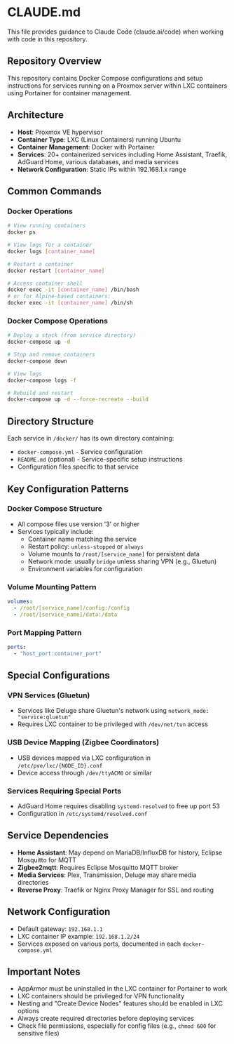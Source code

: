 # CLAUDE.md

This file provides guidance to Claude Code (claude.ai/code) when working with code in this repository.

## Repository Overview

This repository contains Docker Compose configurations and setup instructions for services running on a Proxmox server within LXC containers using Portainer for container management.

## Architecture

- **Host**: Proxmox VE hypervisor
- **Container Type**: LXC (Linux Containers) running Ubuntu
- **Container Management**: Docker with Portainer
- **Services**: 20+ containerized services including Home Assistant, Traefik, AdGuard Home, various databases, and media services
- **Network Configuration**: Static IPs within 192.168.1.x range

## Common Commands

### Docker Operations
```bash
# View running containers
docker ps

# View logs for a container
docker logs [container_name]

# Restart a container
docker restart [container_name]

# Access container shell
docker exec -it [container_name] /bin/bash
# or for Alpine-based containers:
docker exec -it [container_name] /bin/sh
```

### Docker Compose Operations
```bash
# Deploy a stack (from service directory)
docker-compose up -d

# Stop and remove containers
docker-compose down

# View logs
docker-compose logs -f

# Rebuild and restart
docker-compose up -d --force-recreate --build
```

## Directory Structure

Each service in `/docker/` has its own directory containing:
- `docker-compose.yml` - Service configuration
- `README.md` (optional) - Service-specific setup instructions
- Configuration files specific to that service

## Key Configuration Patterns

### Docker Compose Structure
- All compose files use version '3' or higher
- Services typically include:
  - Container name matching the service
  - Restart policy: `unless-stopped` or `always`
  - Volume mounts to `/root/[service_name]` for persistent data
  - Network mode: usually `bridge` unless sharing VPN (e.g., Gluetun)
  - Environment variables for configuration

### Volume Mounting Pattern
```yaml
volumes:
  - /root/[service_name]/config:/config
  - /root/[service_name]/data:/data
```

### Port Mapping Pattern
```yaml
ports:
  - "host_port:container_port"
```

## Special Configurations

### VPN Services (Gluetun)
- Services like Deluge share Gluetun's network using `network_mode: "service:gluetun"`
- Requires LXC container to be privileged with `/dev/net/tun` access

### USB Device Mapping (Zigbee Coordinators)
- USB devices mapped via LXC configuration in `/etc/pve/lxc/{NODE_ID}.conf`
- Device access through `/dev/ttyACM0` or similar

### Services Requiring Special Ports
- AdGuard Home requires disabling `systemd-resolved` to free up port 53
- Configuration in `/etc/systemd/resolved.conf`

## Service Dependencies

- **Home Assistant**: May depend on MariaDB/InfluxDB for history, Eclipse Mosquitto for MQTT
- **Zigbee2mqtt**: Requires Eclipse Mosquitto MQTT broker
- **Media Services**: Plex, Transmission, Deluge may share media directories
- **Reverse Proxy**: Traefik or Nginx Proxy Manager for SSL and routing

## Network Configuration

- Default gateway: `192.168.1.1`
- LXC container IP example: `192.168.1.2/24`
- Services exposed on various ports, documented in each `docker-compose.yml`

## Important Notes

- AppArmor must be uninstalled in the LXC container for Portainer to work
- LXC containers should be privileged for VPN functionality
- Nesting and "Create Device Nodes" features should be enabled in LXC options
- Always create required directories before deploying services
- Check file permissions, especially for config files (e.g., `chmod 600` for sensitive files)